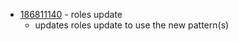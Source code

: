 - [186811140](https://www.pivotaltracker.com/story/show/186811140) - roles update
    - updates roles update to use the new pattern(s)

